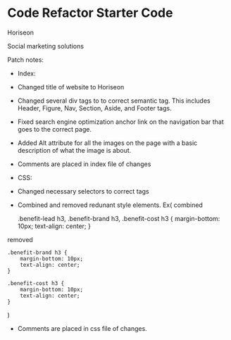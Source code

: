# Code Refactor Starter Code

Horiseon

Social marketing solutions

Patch notes:

* Index:
- Changed title of website to Horiseon

- Changed several div tags to to correct semantic tag. This includes Header, Figure, Nav, Section, Aside, and Footer tags.

- Fixed search engine optimization anchor link on the navigation bar that goes to the correct page.

- Added Alt attribute for all the images on the page with a basic description of what the image is about.

- Comments are placed in index file of changes

* CSS:

- Changed necessary selectors to correct tags

- Combined and removed redunant style elements. 
Ex(
combined

    .benefit-lead h3, .benefit-brand h3, .benefit-cost h3 {
        margin-bottom: 10px;
        text-align: center;
    }

removed

    .benefit-brand h3 {
        margin-bottom: 10px;
        text-align: center;
    }

    .benefit-cost h3 {
        margin-bottom: 10px;
        text-align: center;
    }
)

- Comments are placed in css file of changes.
